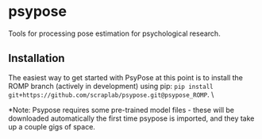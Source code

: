 # psypose
Tools for processing pose estimation for psychological research.

## Installation 
The easiest way to get started with PsyPose at this point is to install the ROMP branch (actively in development) using pip:
`pip install git+https://github.com/scraplab/psypose.git@psypose_ROMP`. \

*Note: Psypose requires some pre-trained model files - these will be downloaded automatically the first time psypose is imported, and they take up a couple gigs of space. 
